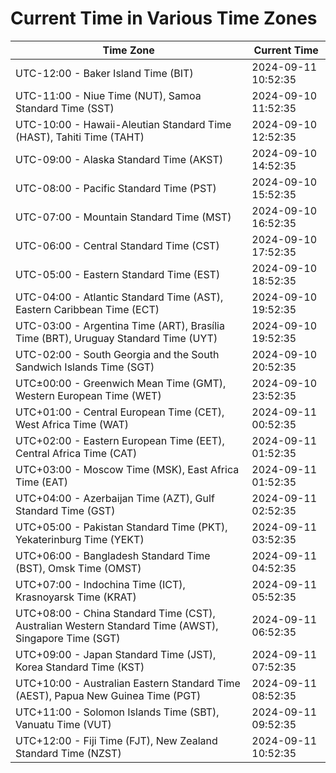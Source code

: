 # Current Time in Various Time Zones

| Time Zone | Current Time |
|-----------|--------------|
| UTC-12:00 - Baker Island Time (BIT) | 2024-09-11 10:52:35 |
| UTC-11:00 - Niue Time (NUT), Samoa Standard Time (SST) | 2024-09-10 11:52:35 |
| UTC-10:00 - Hawaii-Aleutian Standard Time (HAST), Tahiti Time (TAHT) | 2024-09-10 12:52:35 |
| UTC-09:00 - Alaska Standard Time (AKST) | 2024-09-10 14:52:35 |
| UTC-08:00 - Pacific Standard Time (PST) | 2024-09-10 15:52:35 |
| UTC-07:00 - Mountain Standard Time (MST) | 2024-09-10 16:52:35 |
| UTC-06:00 - Central Standard Time (CST) | 2024-09-10 17:52:35 |
| UTC-05:00 - Eastern Standard Time (EST) | 2024-09-10 18:52:35 |
| UTC-04:00 - Atlantic Standard Time (AST), Eastern Caribbean Time (ECT) | 2024-09-10 19:52:35 |
| UTC-03:00 - Argentina Time (ART), Brasília Time (BRT), Uruguay Standard Time (UYT) | 2024-09-10 19:52:35 |
| UTC-02:00 - South Georgia and the South Sandwich Islands Time (SGT) | 2024-09-10 20:52:35 |
| UTC±00:00 - Greenwich Mean Time (GMT), Western European Time (WET) | 2024-09-10 23:52:35 |
| UTC+01:00 - Central European Time (CET), West Africa Time (WAT) | 2024-09-11 00:52:35 |
| UTC+02:00 - Eastern European Time (EET), Central Africa Time (CAT) | 2024-09-11 01:52:35 |
| UTC+03:00 - Moscow Time (MSK), East Africa Time (EAT) | 2024-09-11 01:52:35 |
| UTC+04:00 - Azerbaijan Time (AZT), Gulf Standard Time (GST) | 2024-09-11 02:52:35 |
| UTC+05:00 - Pakistan Standard Time (PKT), Yekaterinburg Time (YEKT) | 2024-09-11 03:52:35 |
| UTC+06:00 - Bangladesh Standard Time (BST), Omsk Time (OMST) | 2024-09-11 04:52:35 |
| UTC+07:00 - Indochina Time (ICT), Krasnoyarsk Time (KRAT) | 2024-09-11 05:52:35 |
| UTC+08:00 - China Standard Time (CST), Australian Western Standard Time (AWST), Singapore Time (SGT) | 2024-09-11 06:52:35 |
| UTC+09:00 - Japan Standard Time (JST), Korea Standard Time (KST) | 2024-09-11 07:52:35 |
| UTC+10:00 - Australian Eastern Standard Time (AEST), Papua New Guinea Time (PGT) | 2024-09-11 08:52:35 |
| UTC+11:00 - Solomon Islands Time (SBT), Vanuatu Time (VUT) | 2024-09-11 09:52:35 |
| UTC+12:00 - Fiji Time (FJT), New Zealand Standard Time (NZST) | 2024-09-11 10:52:35 |
